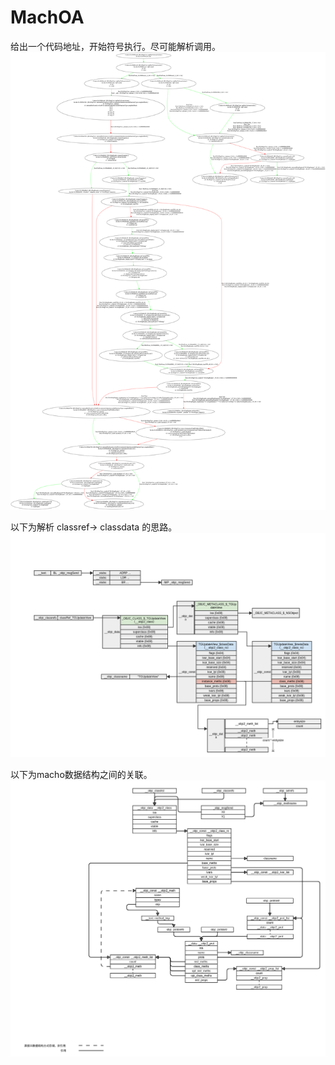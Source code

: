 # MachOA


给出一个代码地址，开始符号执行。尽可能解析调用。
![image graph](https://github.com/15cream/MachOA/raw/master/angrTest/callG.png)

以下为解析 classref-> classdata 的思路。
![image classdata](https://github.com/15cream/MachOA/raw/master/graph/classdata)

以下为macho数据结构之间的关联。
![image macho](https://github.com/15cream/MachOA/raw/master/graph/macho)
